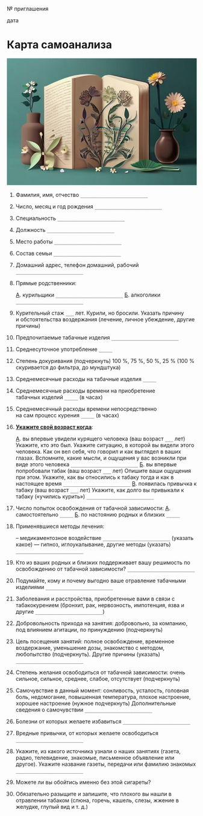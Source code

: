 № приглашения

дата

# Карта самоанализа

![](ресурсы/cover_card_00.jpg)


1. Фамилия, имя, отчество `_________________________`
2. Число, месяц и год рождения `_________________________`
3. Специальность `_________________________`
4. Должность `_________________________`
5. Место работы `_________________________`
6. Состав семьи `_________________________`
7. Домашний адрес, телефон домашний, рабочий `_________________________`
8. Прямые родственники:

    <u>А</u>. курильщики `_________________________`
    <u>Б</u>. алкоголики `_________________________` 
9. Курительный стаж `___` лет. Курили, но бросили. Указать причину и обстоятельства воздержания (лечение, личное убеждение, другие причины)
10. Предпочитаемые табачные изделия `_________________________`
11. Среднесуточное употребление `_____`
12. Степень докуривания (подчеркнуть) 100 %, 75 %, 50 %, 25 % (100 % скуривается до фильтра, до мундштука)
13. Среднемесячные расходы на табачные изделия `_____`
14. Среднемесячные расходы времени на приобретение табачных изделий `_____` (в часах)
15. Среднемесячный расходы времени непосредственно на сам процесс курения `_____` (в часах)
16. **<u>Укажите свой возраст когда</u>**:
    
    <u>А</u>. вы впервые увидели курящего человека (ваш возраст `___` лет)
    Укажите, кто это был. Укажите ситуацию, в которой вы видели этого человека. Как он вел себя, что говорил и как выглядел в ваших глазах. Вспомните, какие мысли, и ощущения у вас возникли при виде этого человека `_________________________`
    <u>Б</u>. вы впервые попробовали табак (ваш возраст `___` лет)
    Опишите ваши ощущения при этом. Укажите, как вы относились к табаку тогда и как в настоящее время `_________________________`
    <u>В</u>. появилась привычка к табаку (ваш возраст `___` лет)
    Укажите, как долго вы привыкали к табаку («учились курить») `_________________________`
17. Число попыток освобождения от табачной зависимости:
    <u>А</u>. самостоятельно `_____`
    <u>Б</u>. по настоянию родных и близких `_____`
18. Применявшиеся методы лечения:
    
    – медикаментозное воздействие `_________________________` (указать какое)
    — гипноз, иглоукалывание, другие методы (указать) `_________________________`
19. Кто из ваших родных и близких поддерживает вашу решимость по освобождению от табачной зависимости? `_________________________`
20. Подумайте, кому и почему выгодно ваше отравление табачными изделиями `_________________________`
21. Заболевания и расстройства, приобретенные вами в связи с табакокурением (бронхит, рак, нервозность, импотенция, язва и другие `_________________________`)
22. Добровольность прихода на занятия: добровольно, за компанию, под влиянием агитации, по принуждению (подчеркнуть)
23. Цель посещения занятий: полное освобождение, временное воздержание, уменьшение дозы, знакомство с методом, любопытство (подчеркнуть). Другие причины (указать) `_________________________`
24. Степень желания освободиться от табачной зависимости: очень сильное, сильное, среднее, слабое, отсутствует (подчеркнуть)
25. Самочувствие в данный момент: сонливость, усталость, головная боль, недомогание, повышенная температура, плохое настроение, хорошее настроение (нужное подчеркнуть)
    Дополнительные сведения о самочувствии `_________________________`
26. Болезни от которых желаете избавиться `_________________________`
27. Вредные привычки, от которых желаете освободиться `_________________________`
28. Укажите, из какого источника узнали о наших занятиях (газета, радио, телевидение, знакомые, письменное объявление или другое). Укажите название газеты, передачи или фамилию знакомых `_________________________`
29. Можете ли вы обойтись именно без этой сигареты?
30. Обязательно разыщите и запишите, что плохого вы нашли в отравлении табаком (слюна, горечь, кашель, слезы, жжение в желудке, глупый вид и т. д.)